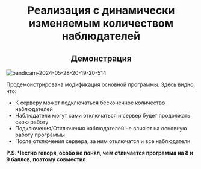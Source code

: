 <h1 align = 'center'> Реализация с динамически изменяемым количеством наблюдателей </h1>
<h2 align = 'center'> Демонстрация </h2>

![bandicam-2024-05-28-20-19-20-514](https://github.com/nikitaptl/works_ACS_OS/assets/145208333/c9c2c4bc-4d2e-4c0a-9dd6-96bdce39276c)

Продемонстрирована модификация основной программы. Здесь видно, что:
- К серверу может подключаться бесконечное количество наблюдателей
- Наблюдатели могут сами отключаться и сервер будет продолжать свою работу
- Подключения/Отключения наблюдателей не влияют на основную работу программы
- После отключения сервера, за ним отключатся и все наблюдатели

**P.S. Честно говоря, особо не понял, чем отличается программа на 8 и 9 баллов, поэтому совместил**
